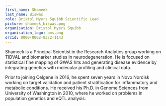```yaml
---
first_name: Shameek
last_name: Biswas
role: Bristol Myers Squibb Scientific Lead
picture: shameek_biswas.png
organisation: Bristol Myers Squibb
organisation_logo: bms.png
orcid: 0000-0002-9372-1143
---
```


Shameek is a Principal Scientist in the Research Analytics group working on TIDVAL and biomarker studies in neurodegeneration. He is focused on statistical fine mapping of GWAS hits and generating disease evidence by integrating genetics with molecular profiling and clinical data. 

Prior to joining Celgene in 2016, he spent seven years in Novo Nordisk working on target validation and patient stratification for inflammatory and metabolic conditions. He received his Ph.D. in Genome Sciences from University of Washington in 2010, where he worked on problems in population genetics and eQTL analysis.
